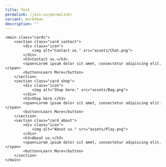 ```yaml
---
title: Test
permalink: /join-us/permalink/
variant: markdown
description: ""
---
```



    <main class="cards">
        <section class="card contact">
            <div class="icon">
                <img alt="Contact us." src="assets/Chat.png">
            </div>
            <h3>Contact us.</h3>
            <span>Lorem ipsum dolor sit amet, consectetur adipiscing elit.</span>
            <button>Learn More</button>
        </section>
        <section class="card shop">
            <div class="icon">
                <img alt="Shop here." src="assets/Bag.png">
            </div>
            <h3>Shop here.</h3>
            <span>Lorem ipsum dolor sit amet, consectetur adipiscing elit.</span>
            <button>Learn More</button>
        </section>
        <section class="card about">
            <div class="icon">
                <img alt="About us." src="assets/Play.png">
            </div>
            <h3>About us.</h3>
            <span>Lorem ipsum dolor sit amet, consectetur adipiscing elit.</span>
            <button>Learn More</button>
        </section>
    </main>


